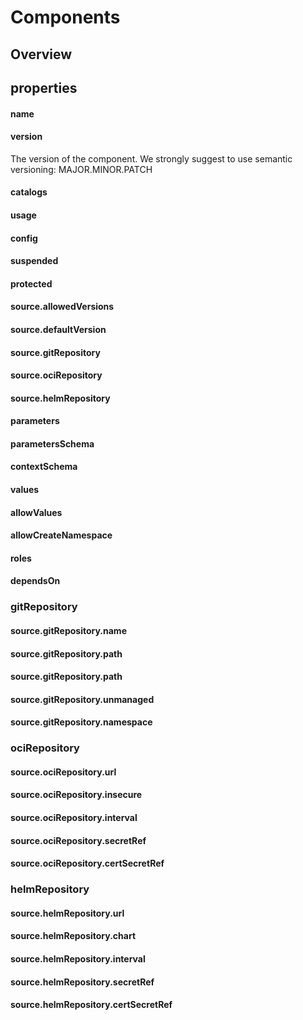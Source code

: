 # Components

## Overview



## properties


#### name

#### version

The version of the component. We strongly suggest to use semantic versioning: MAJOR.MINOR.PATCH

#### catalogs

#### usage

#### config

#### suspended

#### protected

#### source.allowedVersions

#### source.defaultVersion

#### source.gitRepository

#### source.ociRepository

#### source.helmRepository

#### parameters

#### parametersSchema

#### contextSchema

#### values

#### allowValues

#### allowCreateNamespace

#### roles

#### dependsOn

### gitRepository

#### source.gitRepository.name

#### source.gitRepository.path

#### source.gitRepository.path

#### source.gitRepository.unmanaged

#### source.gitRepository.namespace

### ociRepository

#### source.ociRepository.url

#### source.ociRepository.insecure

#### source.ociRepository.interval

#### source.ociRepository.secretRef

#### source.ociRepository.certSecretRef

### helmRepository

#### source.helmRepository.url

#### source.helmRepository.chart

#### source.helmRepository.interval

#### source.helmRepository.secretRef

#### source.helmRepository.certSecretRef


